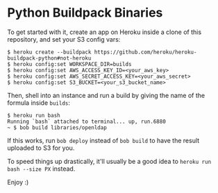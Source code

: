 # Python Buildpack Binaries


To get started with it, create an app on Heroku inside a clone of this repository, and set your S3 config vars:

    $ heroku create --buildpack https://github.com/heroku/heroku-buildpack-python#not-heroku
    $ heroku config:set WORKSPACE_DIR=builds
    $ heroku config:set AWS_ACCESS_KEY_ID=<your_aws_key>
    $ heroku config:set AWS_SECRET_ACCESS_KEY=<your_aws_secret>
    $ heroku config:set S3_BUCKET=<your_s3_bucket_name>


Then, shell into an instance and run a build by giving the name of the formula inside `builds`:

    $ heroku run bash
    Running `bash` attached to terminal... up, run.6880
    ~ $ bob build libraries/openldap

If this works, run `bob deploy` instead of `bob build` to have the result uploaded to S3 for you.

To speed things up drastically, it'll usually be a good idea to `heroku run bash --size PX` instead.

Enjoy :)
